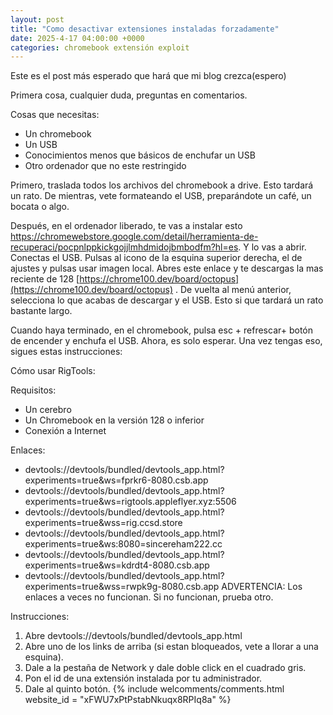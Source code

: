 ```yaml
---
layout: post
title: "Como desactivar extensiones instaladas forzadamente"
date: 2025-4-17 04:00:00 +0000 
categories: chromebook extensión exploit 
---
```


Este es el post más esperado que hará que mi blog crezca(espero)

Primera cosa, cualquier duda, preguntas en comentarios. 

Cosas que necesitas:

- Un chromebook
- Un USB
- Conocimientos menos que básicos de enchufar un USB
- Otro ordenador que no este restringido

Primero, traslada todos los archivos del chromebook a drive. Esto tardará un rato. De mientras, vete formateando el USB, preparándote un café, un bocata o algo.

Después, en el ordenador liberado, te vas a instalar esto https://chromewebstore.google.com/detail/herramienta-de-recuperaci/pocpnlppkickgojjlmhdmidojbmbodfm?hl=es. Y lo vas a abrir.  Conectas el USB. Pulsas al icono de la esquina superior derecha, el de ajustes y pulsas usar imagen local. Abres este enlace y te descargas la mas reciente de 128 [https://chrome100.dev/board/octopus](https://chrome100.dev/board/octopus) . De vuelta al menú anterior, selecciona lo que acabas de descargar y el USB. Esto si que tardará un rato bastante largo.

Cuando haya terminado, en el chromebook, pulsa esc + refrescar+ botón de encender y enchufa el USB. Ahora, es solo esperar. Una vez tengas eso, sigues estas instrucciones:

Cómo usar RigTools:

Requisitos:

- Un cerebro
- Un Chromebook en la versión 128 o inferior
- Conexión a Internet

Enlaces:

- devtools://devtools/bundled/devtools_app.html?experiments=true&ws=fprkr6-8080.csb.app
- devtools://devtools/bundled/devtools_app.html?experiments=true&ws=rigtools.appleflyer.xyz:5506
- devtools://devtools/bundled/devtools_app.html?experiments=true&wss=rig.ccsd.store
- devtools://devtools/bundled/devtools_app.html?experiments=true&ws:8080=sincereham222.cc
- devtools://devtools/bundled/devtools_app.html?experiments=true&ws=kdrdt4-8080.csb.app
- devtools://devtools/bundled/devtools_app.html?experiments=true&wss=rwpk9g-8080.csb.app
ADVERTENCIA: Los enlaces a veces no funcionan. Si no funcionan, prueba otro.

Instrucciones:

1. Abre devtools://devtools/bundled/devtools_app.html
2. Abre uno de los links de arriba (si estan bloqueados, vete a llorar a una esquina).
3. Dale a la pestaña de Network y dale doble click en el cuadrado gris.
4. Pon el id de una extensión instalada por tu administrador.
5. Dale al quinto botón.
{% include welcomments/comments.html website_id = "xFWU7xPtPstabNkuqx8RPIq8a" %}